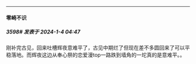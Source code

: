 
*****

####  零崎不识  
##### 3598#       发表于 2024-1-4 04:47

刚补完古见，回来吐槽辉夜意难平了，古见中期烂了但现在差不多圆回来了可以平稳落地。而辉夜这边从奉心祭的恋爱漫top一路跌到墙角的一坨真的是意难平。。

